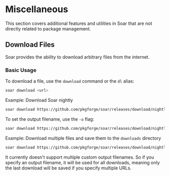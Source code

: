 # Miscellaneous

This section covers additional features and utilities in Soar that are not directly related to package management.

## Download Files

Soar provides the ability to download arbitrary files from the internet.

### Basic Usage

To download a file, use the `download` command or the `dl` alias:

```sh
soar download <url>
```

Example: Download Soar nightly
```sh
soar download https://github.com/pkgforge/soar/releases/download/nightly/soar-nightly-x86_64-linux
```

To set the output filename, use the `-o` flag:

```sh
soar download https://github.com/pkgforge/soar/releases/download/nightly/soar-nightly-x86_64-linux -o soar-nightly
```

Example: Download multiple files and save them to the `downloads` directory
```sh
soar download https://github.com/pkgforge/soar/releases/download/nightly/soar-nightly-x86_64-linux https://github.com/pkgforge/soar/releases/download/nightly/soar-nightly-aarch64-linux -o downloads/
```

<div class="warning">
    It currently doesn't support multiple custom output filenames. So if you specify an output filename, it will be used for all downloads, meaning only the last download will be saved if you specify multiple URLs.
</div>
